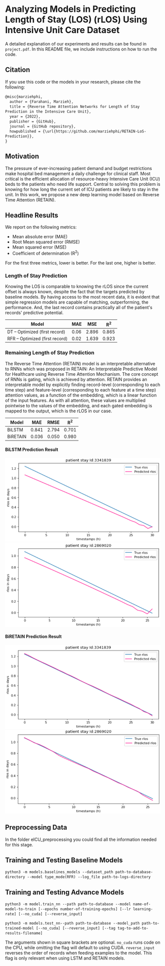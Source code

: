 # Analyzing Models in Predicting Length of Stay (LOS) (rLOS) Using Intensive Unit Care Dataset

A detailed explanation of our experiments and results can be found in `project.pdf`. In this README file, we include instructions on how to run the code.


## Citation
If you use this code or the models in your research, please cite the following:

```
@misc{marziehphi,
  author = {Farahani, Marzieh},
  title = {Reverse Time Attention Networks for Length of Stay Prediction in the Intensive Care Unit},
  year = {2022},
  publisher = {GitHub},
  journal = {GitHub repository},
  howpublished = {\url{https://github.com/marziehphi/RETAIN-LoS-Prediction}},
}
```


## Motivation

The pressure of ever-increasing patient demand and budget restrictions make hospital bed management a daily challenge for clinical staff. Most critical is the efficient allocation of resource-heavy Intensive Care Unit (ICU) beds to the patients who need life support. Central to solving this problem is knowing for how long the current set of ICU patients are likely to stay in the unit. In this work, we propose a new deep learning model based on Reverse Time Attention (RETAIN).


## Headline Results

We report on the following metrics: 
- Mean absolute error (MAE)
- Root Mean squared error (RMSE)
- Mean squared error (MSE)
- Coefficient of determination (R<sup>2</sup>)
  
For the first three metrics, lower is better. For the last one, higher is better.


### Length of Stay Prediction

Knowing the LOS is comparable to knowing the rLOS since the current offset is always known, despite the fact that the targets predicted by baseline models. By having access to the most recent data, it is evident that simple regression models are capable of matching, outperforming, the performance. And, the last record contains practically all of the patient's records' predictive potential.

Model | MAE | MSE | R<sup>2</sup> 
--- | --- | --- | --- 
DT – Optimized (first record) | 0.06 | 2.896 | 0.865 
RFR – Optimized (first record)  | 0.02 |1.639 | 0.923


### Remaining Length of Stay Prediction

The Reverse Time Attention (RETAIN) model is an interpretable alternative to RNNs which was proposed in RETAIN: An Interpretable Predictive Model for Healthcare using Reverse Time Attention Mechanism. The core concept of RNNs is gating, which is achieved by attention. RETAIN provides an interpretable model by explicitly finding record-level (corresponding to each time step) and feature-level (corresponding to each feature at a time step) attention values, as a function of the embedding, which is a linear function of the input features. As with all attention, these values are multiplied pointwise to the values of the embedding, and each gated embedding is mapped to the output, which is the rLOS in our case.


Model | MAE | RMSE | R<sup>2</sup> 
--- | --- | --- | --- 
BiLSTM | 0.841  | 2.794  | 0.701
BiRETAIN | 0.036 | 0.050  | 0.980

#### BiLSTM Prediction Result 
![Alt text](asset/r7.PNG "sample one")
![Alt text](asset/r8.PNG "sample two")

#### BiRETAIN Prediction Result
![Alt text](asset/r9.PNG "sample three")
![Alt text](asset/r10.PNG "sample four")


## Preprocessing Data
 In the folder eICU_preprocessing you could find all the information needed for this stage. 

## Training and Testing Baseline Models
```
python3 -m models.baselines_models --dataset_path path-to-database-directory --model type_mode(RFR) --log_file path-to-logs-directory 
```

## Training and Testing Advance Models
```
python3 -m model.train_nn --path path-to-database --model name-of-model-to-train [--epochs number-of-training-epochs] [--lr learning-rate] [--no_cuda] [--reverse_input]
```
```
python3 -m models.test_nn--path path-to-database --model_path path-to-trained-model [--no_cuda] [--reverse_input] [--tag tag-to-add-to-results-filename]
```

The arguments shown in square brackets are optional. `no_cuda` runs code on the CPU, while omitting the flag will default to using CUDA. `reverse_input` reverses the order of records when feeding examples to the model. This flag is only relevant when using LSTM and RETAIN models.

